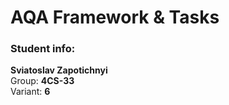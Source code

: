 # AQA Framework & Tasks

### Student info: 
**Sviatoslav Zapotichnyi** \
Group: **4CS-33**\
Variant: **6**